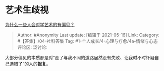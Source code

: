 # 艺术生歧视
[为什么一些人会对学艺术的有偏见？](https://www.zhihu.com/question/306147056/answer/573556301)

> Author: #Anonymity
> Last update: [编辑于 2021-05-16]
> Link:
> Category: #【答集】/04-社科答集
> Tag: #1-个人成长/4-心理与疗愈/4a-情绪与心态
> 评论区:
> 泛讨论:

大部分偏见的本质都是对“走了与我不同的道路居然没有失败、让我时不时怀疑自己选错了”的人的**报复**。

